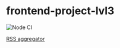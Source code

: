 # frontend-project-lvl3
![Node CI](https://github.com/vbuzivskoy/frontend-project-lvl2/workflows/Node%20CI/badge.svg)

<a href="https://frontend-project-lvl3-xi.now.sh" target="_blank">RSS aggregator</a>
